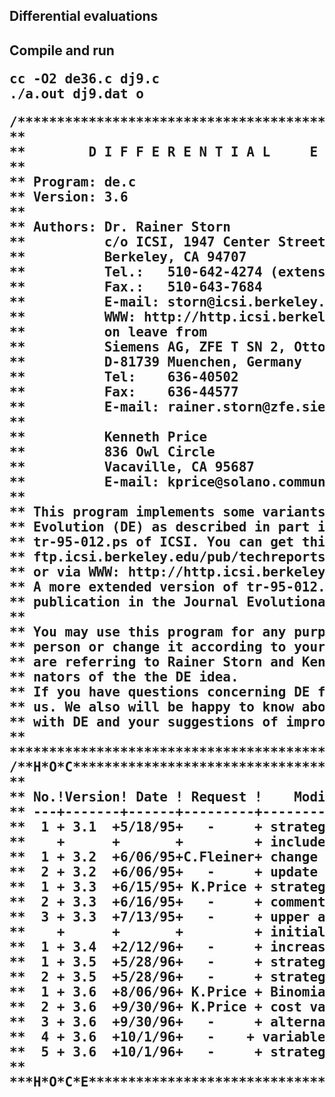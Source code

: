 <h2>Differential evaluations<h2>

Compile and run
<pre>
cc -O2 de36.c dj9.c
./a.out dj9.dat o
</pre>


<pre>
/***************************************************************
**                                                            **
**        D I F F E R E N T I A L     E V O L U T I O N       **
**                                                            **
** Program: de.c                                              **
** Version: 3.6                                               **
**                                                            **
** Authors: Dr. Rainer Storn                                  **
**          c/o ICSI, 1947 Center Street, Suite 600           **
**          Berkeley, CA 94707                                **
**          Tel.:   510-642-4274 (extension 192)              **
**          Fax.:   510-643-7684                              **
**          E-mail: storn@icsi.berkeley.edu                   **
**          WWW: http://http.icsi.berkeley.edu/~storn/        **
**          on leave from                                     **
**          Siemens AG, ZFE T SN 2, Otto-Hahn Ring 6          **
**          D-81739 Muenchen, Germany                         **
**          Tel:    636-40502                                 **
**          Fax:    636-44577                                 **
**          E-mail: rainer.storn@zfe.siemens.de               **
**                                                            **
**          Kenneth Price                                     **
**          836 Owl Circle                                    **
**          Vacaville, CA 95687                               **
**          E-mail: kprice@solano.community.net               **
**                                                            **
** This program implements some variants of Differential      **
** Evolution (DE) as described in part in the techreport      **
** tr-95-012.ps of ICSI. You can get this report either via   **
** ftp.icsi.berkeley.edu/pub/techreports/1995/tr-95-012.ps.Z  **
** or via WWW: http://http.icsi.berkeley.edu/~storn/litera.html*
** A more extended version of tr-95-012.ps is submitted for   **
** publication in the Journal Evolutionary Computation.       **
**                                                            **
** You may use this program for any purpose, give it to any   **
** person or change it according to your needs as long as you **
** are referring to Rainer Storn and Ken Price as the origi-  **
** nators of the the DE idea.                                 **
** If you have questions concerning DE feel free to contact   **
** us. We also will be happy to know about your experiences   **
** with DE and your suggestions of improvement.               **
**                                                            **
***************************************************************/
/**H*O*C**************************************************************
**                                                                  **
** No.!Version! Date ! Request !    Modification           ! Author **
** ---+-------+------+---------+---------------------------+------- **
**  1 + 3.1  +5/18/95+   -     + strategy DE/rand-to-best/1+  Storn **
**    +      +       +         + included                  +        **
**  1 + 3.2  +6/06/95+C.Fleiner+ change loops into memcpy  +  Storn **
**  2 + 3.2  +6/06/95+   -     + update comments           +  Storn **
**  1 + 3.3  +6/15/95+ K.Price + strategy DE/best/2 incl.  +  Storn **
**  2 + 3.3  +6/16/95+   -     + comments and beautifying  +  Storn **
**  3 + 3.3  +7/13/95+   -     + upper and lower bound for +  Storn **
**    +      +       +         + initialization            +        **
**  1 + 3.4  +2/12/96+   -     + increased printout prec.  +  Storn **
**  1 + 3.5  +5/28/96+   -     + strategies revisited      +  Storn **
**  2 + 3.5  +5/28/96+   -     + strategy DE/rand/2 incl.  +  Storn **
**  1 + 3.6  +8/06/96+ K.Price + Binomial Crossover added  +  Storn **
**  2 + 3.6  +9/30/96+ K.Price + cost variance output      +  Storn **
**  3 + 3.6  +9/30/96+   -     + alternative to ASSIGND    +  Storn **
**  4 + 3.6  +10/1/96+   -    + variable checking inserted +  Storn **
**  5 + 3.6  +10/1/96+   -     + strategy indic. improved  +  Storn **
**                                                                  **
***H*O*C*E***********************************************************/
</pre>